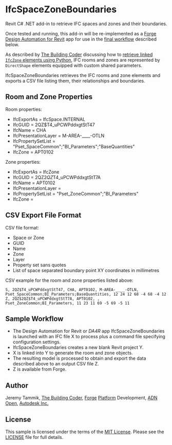 # IfcSpaceZoneBoundaries

Revit C# .NET add-in to retrieve IFC spaces and zones and their boundaries.

Once tested and running, this add-in will be re-implemented as
a [Forge Design Automation for Revit](https://thebuildingcoder.typepad.com/blog/2018/11/forge-design-automation-for-revit-at-au-and-in-public.html) app
for use in the [final workflow](#workflow) described below.

As described
by [The Building Coder](https://thebuildingcoder.typepad.com) discussing
how to [retrieve linked `IfcZone` elements using Python](https://thebuildingcoder.typepad.com/blog/2019/01/retrieving-linked-ifczone-elements-using-python.html),
IFC rooms and zones are represented by `DirectShape` elements equipped with custom shared parameters.

IfcSpaceZoneBoundaries retrieves the IFC rooms and zone elements and exports a CSV file listing them, their relationships and boundaries.

## Room and Zone Properties

Room properties:

- IfcExportAs = IfcSpace.INTERNAL
- IfcGUID = 2QZ$T4_uPCWPddxgtStT47
- IfcName = CHA
- IfcPresentationLayer = M-AREA-____-OTLN
- IfcPropertySetList = "Pset_SpaceCommon";"BI_Parameters";"BaseQuantities"
- IfcZone = APT0102

Zone properties:

- IfcExportAs = IfcZone
- IfcGUID = 2QZ$2QZ$T4_uPCWPddxgtStT7A
- IfcName = APT0102
- IfcPresentationLayer = 
- IfcPropertySetList = "Pset_ZoneCommon";"BI_Parameters"
- IfcZone = 

## CSV Export File Format

CSV file format:

- Space or Zone
- GUID
- Name
- Zone
- Layer
- Property set sans quotes
- List of space separated boundary point XY coordinates in millimetres

CSV example for the room and zone properties listed above:

    S, 2QZ$T4_uPCWPddxgtStT47, CHA, APT0102, M-AREA-____-OTLN, Pset_SpaceCommon;BI_Parameters;BaseQuantities, 12 24 12 68 -4 68 -4 12
    Z, 2QZ$2QZ$T4_uPCWPddxgtStT7A, APT0102, , Pset_ZoneCommon;BI_Parameters, 11 23 11 69 -5 69 -5 11


## <a name="workflow"></a>Sample Workflow

- The Design Automation for Revit or *DA4R* app IfcSpaceZoneBoundaries is launched with an IFC file X to process plus a command file specifying configuration settings.
- IfcSpaceZoneBoundaries creates a new blank Revit project Y.
- X is linked into Y to generate the room and zone objects.
- The resulting model is processed to obtain and export the data described above to an output CSV file Z.
- Z is available from Forge.

## Author

Jeremy Tammik,
[The Building Coder](http://thebuildingcoder.typepad.com),
[Forge](http://forge.autodesk.com) [Platform](https://developer.autodesk.com) Development,
[ADN](http://www.autodesk.com/adn)
[Open](http://www.autodesk.com/adnopen),
[Autodesk Inc.](http://www.autodesk.com)


## License

This sample is licensed under the terms of the [MIT License](http://opensource.org/licenses/MIT).
Please see the [LICENSE](LICENSE) file for full details.
